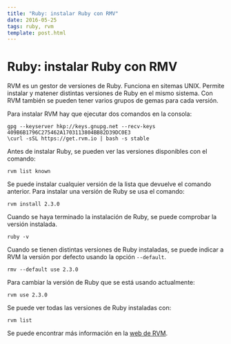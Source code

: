 ```yaml
---
title: "Ruby: instalar Ruby con RMV"
date: 2016-05-25
tags: ruby, rvm
template: post.html
---
```


# Ruby: instalar Ruby con RMV

RVM es un gestor de versiones de Ruby. Funciona en sitemas UNIX. Permite instalar y matener distintas versiones de Ruby en el mismo sistema. Con RVM también se pueden tener varios grupos de gemas para cada versión.

Para instalar RVM hay que ejecutar dos comandos en la consola:

```
gpg --keyserver hkp://keys.gnupg.net --recv-keys 409B6B1796C275462A1703113804BB82D39DC0E3
\curl -sSL https://get.rvm.io | bash -s stable
```

Antes de instalar Ruby, se pueden ver las versiones disponibles con el comando:

```
rvm list known
```

Se puede instalar cualquier versión de la lista que devuelve el comando anterior. Para instalar una versión de Ruby se usa el comando:

```
rvm install 2.3.0
```

Cuando se haya terminado la instalación de Ruby, se puede comprobar la versión instalada.

```
ruby -v
```

Cuando se tienen distintas versiones de Ruby instaladas, se puede indicar a RVM la versión por defecto usando la opción `--default`.

```
rmv --default use 2.3.0
```

Para cambiar la versión de Ruby que se está usando actualmente:

```
rvm use 2.3.0
```

Se puede ver todas las versiones de Ruby instaladas con:

```
rvm list
```

Se puede encontrar más información en la [web de RVM](https://rvm.io/).
